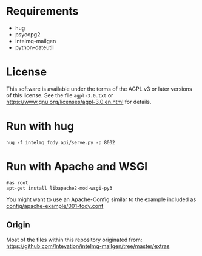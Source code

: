 
# Requirements
 * hug
 * psycopg2
 * intelmq-mailgen
 * python-dateutil

# License
This software is available under the terms of the AGPL v3 or later versions of this license.
See the file `agpl-3.0.txt` or https://www.gnu.org/licenses/agpl-3.0.en.html
for details.

# Run with hug
```
hug -f intelmq_fody_api/serve.py -p 8002
```


# Run with Apache and WSGI



```
#as root
apt-get install libapache2-mod-wsgi-py3
```

You might want to use an Apache-Config similar to the example included as 
[config/apache-example/001-fody.conf](config/apache-example/001-fody.conf)


## Origin
Most of the files within this repository originated from:
https://github.com/Intevation/intelmq-mailgen/tree/master/extras
